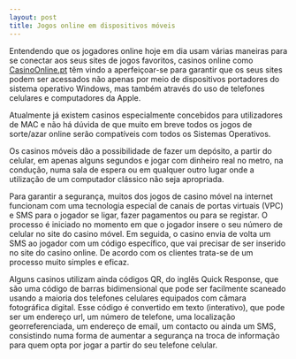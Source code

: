 ```yaml
---
layout: post
title: Jogos online em dispositivos móveis
---
```


Entendendo que os jogadores online hoje em dia usam várias maneiras para se conectar aos seus sites de jogos favoritos, casinos online como [CasinoOnline.pt](http://www.casinoonline.pt/slots) têm vindo a aperfeiçoar-se para garantir que os seus sites podem ser acessados não apenas por meio de dispositivos portadores do sistema operativo Windows, mas também através do uso de telefones celulares e computadores da Apple.

Atualmente já existem casinos especialmente concebidos para utilizadores de MAC e não há dúvida de que muito em breve todos os jogos de sorte/azar online serão compatíveis com todos os Sistemas Operativos.

Os casinos móveis dão a possibilidade de fazer um depósito, a partir do celular, em apenas alguns segundos e jogar com dinheiro real no metro, na condução, numa sala de espera ou em qualquer outro lugar onde a utilização de um computador clássico não seja apropriada.

Para garantir a segurança, muitos dos jogos de casino móvel na internet funcionam com uma tecnologia especial de canais de portas virtuais (VPC) e SMS para o jogador se ligar, fazer pagamentos ou para se registar. O processo é iniciado no momento em que o jogador insere o seu número de celular no site do casino móvel. Em seguida, o casino envia de volta um SMS ao jogador com um código específico, que vai precisar de ser inserido no site do casino online. De acordo com os clientes trata-se de um processo muito simples e eficaz.

Alguns casinos utilizam ainda códigos QR, do inglês Quick Response, que são uma código de barras bidimensional que pode ser facilmente scaneado usando a maioria dos telefones celulares equipados com câmara fotográfica digital. Esse código é convertido em texto (interativo), que pode ser um endereço url, um número de telefone, uma localização georreferenciada, um endereço de email, um contacto ou ainda um SMS, consistindo numa forma de aumentar a segurança na troca de informação para quem opta por jogar a partir do seu telefone celular.
